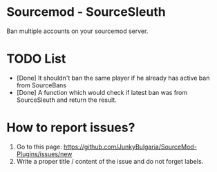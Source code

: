 # Sourcemod - SourceSleuth

Ban multiple accounts on your sourcemod server.


# TODO List
* [Done] It shouldn't ban the same player if he already has active ban from SourceBans
* [Done] A function which would check if latest ban was from SourceSleuth and return the result.

# How to report issues?
1. Go to this page: https://github.com/JunkyBulgaria/SourceMod-Plugins/issues/new
2. Write a proper title / content of the issue and do not forget labels.

